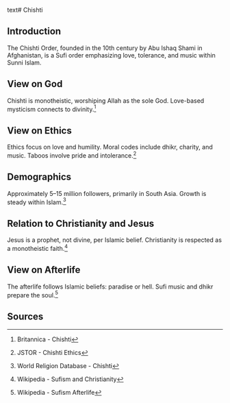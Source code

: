 text# Chishti
## Introduction
The Chishti Order, founded in the 10th century by Abu Ishaq Shami in Afghanistan, is a Sufi order emphasizing love, tolerance, and music within Sunni Islam.
## View on God
Chishti is monotheistic, worshiping Allah as the sole God. Love-based mysticism connects to divinity.[^11]
## View on Ethics
Ethics focus on love and humility. Moral codes include dhikr, charity, and music. Taboos involve pride and intolerance.[^12]
## Demographics
Approximately 5–15 million followers, primarily in South Asia. Growth is steady within Islam.[^13]
## Relation to Christianity and Jesus
Jesus is a prophet, not divine, per Islamic belief. Christianity is respected as a monotheistic faith.[^14]
## View on Afterlife
The afterlife follows Islamic beliefs: paradise or hell. Sufi music and dhikr prepare the soul.[^15]
## Sources
[^11]: Britannica - Chishti[](https://www.britannica.com/topic/Chishti-Order)
[^12]: JSTOR - Chishti Ethics[](https://www.jstor.org/stable/3260867)
[^13]: World Religion Database - Chishti[](https://www.worldreligiondatabase.org)
[^14]: Wikipedia - Sufism and Christianity[](https://en.wikipedia.org/wiki/Sufism#Christianity)
[^15]: Wikipedia - Sufism Afterlife[](https://en.wikipedia.org/wiki/Sufism#Afterlife)
